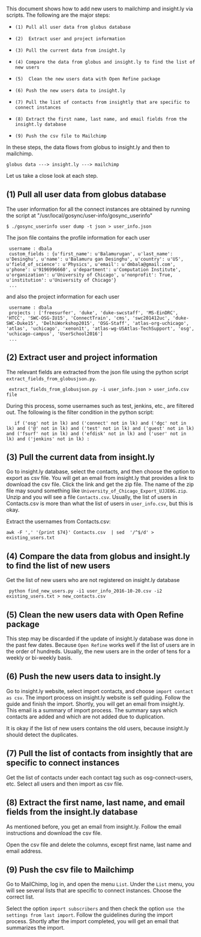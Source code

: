 
This document shows how to add new users to mailchimp and insight.ly via scripts. The following are the major steps:

*     (1) Pull all user data from globus database
*     (2)  Extract user and project information
*     (3) Pull the current data from insight.ly
*     (4) Compare the data from globus and insight.ly to find the list of new users
*     (5)  Clean the new users data with Open Refine package
*     (6) Push the new users data to insight.ly
*     (7) Pull the list of contacts from insightly that are specific to connect instances 
*     (8) Extract the first name, last name, and email fields from the insight.ly database
*     (9) Push the csv file to Mailchimp


In these steps, the data flows from globus to insight.ly and then to mailchimp. 

    globus data ---> insight.ly ---> mailchimp

Let us take a close look at each step. 

## (1) Pull all user data from globus database


The user information for all the connect instances are obtained by running the script at "/usr/local/gosync/user-info/gosync_userinfo"

    $ ./gosync_userinfo user dump -t json > user_info.json

The json file contains the profile information for each user 

     username : dbala
     custom_fields : {u'first_name': u'Balamurugan', u'last_name': u'Desinghu', u'name': u'Balamuru gan Desinghu', u'country': u'US', u'field_of_science': u'Physics', u'email': u'dmbala@gmail.com', u'phone': u'9196996660', u'department': u'Computation Institute', u'organization': u'University of Chicago', u'nonprofit': True, u'institution': u'University of Chicago'}
     ...

and also the project information for each user

     username : dbala
     projects : ['freesurfer', 'duke', 'duke-swcstaff', 'MS-EinDRC', 'HTCC', 'SWC-OSG-IU15', 'ConnectTrain', 'cms', 'swc201412uc', 'duke-SWC-Duke15', 'DelhiWorkshop2015', 'OSG-Staff', 'atlas-org-uchicago', 'atlas', 'uchicago', 'xenon1t', 'atlas-wg-USAtlas-TechSupport', 'osg', 'uchicago-campus', 'UserSchool2016']
     ...
    

## (2)  Extract user and project information

The relevant fields are extracted from the json file using the python script `extract_fields_from_globusjson.py`.

     extract_fields_from_globusjson.py -i user_info.json > user_info.csv file

During this process, some usernames such as test, jenkins, etc., are filtered out. The following is the filter condition in the python script:

       if ('osg' not in lk) and ('connect' not in lk) and ('dgc' not in lk) and ('@' not in lk) and ('test' not in lk) and ('guest' not in lk) and ('fsurf' not in lk) and ('efdisk' not in lk) and ('user' not in lk) and ('jenkins' not in lk) :


## (3) Pull the current data from insight.ly

Go to insight.ly database, select the contacts, and then choose the option to export as csv file. You will get an email from insight.ly that provides a link to download the csv file. Click the link and get the zip file. The name of the zip file may sound something like `University_of_Chicago_Export_UJJE0G.zip`. Unzip and you will see a file `Contacts.csv`. Usually, the list of users in Contacts.csv is more than what the list of users in `user_info.csv`, but this is okay. 

Extract the usernames from Contacts.csv:

    awk -F ',' '{print $74}' Contacts.csv  | sed  '/^$/d' > existing_users.txt


## (4) Compare the data from globus and insight.ly to find the list of new users

Get the list of new users who are not registered on insight.ly database

     python find_new_users.py -i1 user_info_2016-10-20.csv -i2 existing_users.txt > new_contacts.csv


## (5)  Clean the new users data with Open Refine package

This step may be discarded if the update of insight.ly database was done in the past few dates. Because `Open Refine` works well if the list of users are in the order of hundreds.  Usually, the new users are in the order of tens for a weekly or bi-weekly basis. 

## (6) Push the new users data to insight.ly

Go to insight.ly website, select import contacts, and choose `import contact as csv`. The import process on insight.ly website is self guiding. Follow the guide and finish the import. Shortly, you will 
get an email from insight.ly. This email is a summary of import process. The summary says which contacts are added and which are not added due to duplication. 

It is okay if the list of new users contains the old users, because insight.ly should detect the duplicates.

## (7) Pull the list of contacts from insightly that are specific to connect instances 

Get the list of contacts under each contact tag such as osg-connect-users, etc. Select all users 
and then import as csv file. 

## (8) Extract the first name, last name, and email fields from the insight.ly database

As mentioned before, you get an email from insight.ly. Follow the email instructions and download the csv file. 

Open the csv file and delete the columns, except first name, last name and email address. 

## (9) Push the csv file to Mailchimp

Go to MailChimp, log in, and open the menu `List`. Under the `List` menu, you will see several lists that are specific to connect instances. Choose the correct list. 

Select the option `import subscribers` and then check the option `use the settings from last import`. 
Follow the guidelines during the import process. Shortly after the import completed, you will get an email that summarizes the import. 


